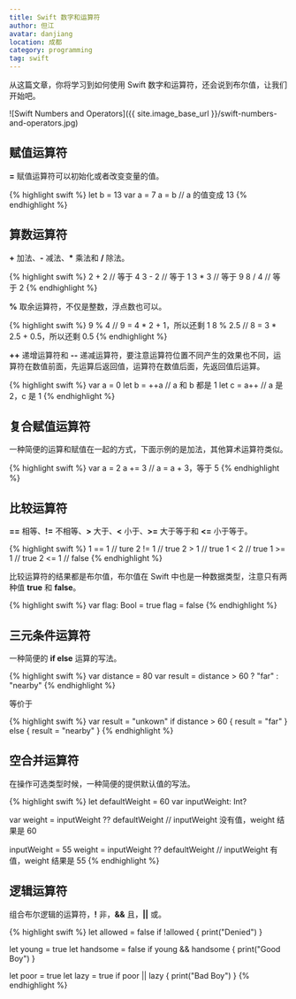 ```yaml
---
title: Swift 数字和运算符
author: 但江
avatar: danjiang
location: 成都 
category: programming
tag: swift
---
```


从这篇文章，你将学习到如何使用 Swift 数字和运算符，还会说到布尔值，让我们开始吧。

![Swift Numbers and Operators]({{ site.image_base_url }}/swift-numbers-and-operators.jpg)

## 赋值运算符

**=** 赋值运算符可以初始化或者改变变量的值。

{% highlight swift %}
let b = 13
var a = 7
a = b // a 的值变成 13
{% endhighlight %}

## 算数运算符

**+** 加法、**-** 减法、**\*** 乘法和 **/** 除法。

{% highlight swift %}
2 + 2 // 等于 4
3 - 2 // 等于 1
3 * 3 // 等于 9
8 / 4 // 等于 2
{% endhighlight %}

**%** 取余运算符，不仅是整数，浮点数也可以。

{% highlight swift %}
9 % 4 // 9 = 4 * 2 + 1，所以还剩 1
8 % 2.5 // 8 = 3 * 2.5 + 0.5，所以还剩 0.5
{% endhighlight %}

**++** 递增运算符和 **\-\-** 递减运算符，要注意运算符位置不同产生的效果也不同，运算符在数值前面，先运算后返回值，运算符在数值后面，先返回值后运算。

{% highlight swift %}
var a = 0
let b = ++a // a 和 b 都是 1
let c = a++ // a 是 2，c 是 1
{% endhighlight %}

## 复合赋值运算符

一种简便的运算和赋值在一起的方式，下面示例的是加法，其他算术运算符类似。

{% highlight swift %}
var a = 2
a += 3 // a = a + 3，等于 5
{% endhighlight %}

## 比较运算符

**==** 相等、**!=** 不相等、**>** 大于、**<** 小于、**>=** 大于等于和 **<=** 小于等于。

{% highlight swift %}
1 == 1 // ture
2 != 1 // true
2 > 1 // true
1 < 2 // true
1 >= 1 // true
2 <= 1 // false
{% endhighlight %}

比较运算符的结果都是布尔值，布尔值在 Swift 中也是一种数据类型，注意只有两种值 **true** 和 **false**。

{% highlight swift %}
var flag: Bool = true
flag = false
{% endhighlight %}

## 三元条件运算符

一种简便的 **if else** 运算的写法。

{% highlight swift %}
var distance = 80
var result = distance > 60 ? "far" : "nearby"
{% endhighlight %}

等价于

{% highlight swift %}
var result = "unkown"
if distance > 60 {
  result = "far"
} else {
  result = "nearby"
} 
{% endhighlight %}

## 空合并运算符

在操作可选类型时候，一种简便的提供默认值的写法。

{% highlight swift %}
let defaultWeight = 60
var inputWeight: Int?

var weight = inputWeight ?? defaultWeight
// inputWeight 没有值，weight 结果是 60

inputWeight = 55
weight = inputWeight ?? defaultWeight
// inputWeight 有值，weight 结果是 55
{% endhighlight %}

## 逻辑运算符

组合布尔逻辑的运算符，**!** 非，**&&** 且，**\|\|** 或。

{% highlight swift %}
let allowed = false
if !allowed {
  print("Denied")
}

let young = true
let handsome = false
if young && handsome {
  print("Good Boy")
}

let poor = true
let lazy = true
if poor || lazy {
  print("Bad Boy")
}
{% endhighlight %}
